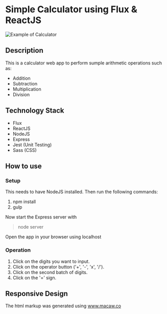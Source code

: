 # Simple Calculator using Flux & ReactJS

![Example of Calculator](https://dl.dropboxusercontent.com/u/37889923/github/calculator.png "Example of Calculator")

## Description

This is a calculator web app to perform sumple arithmetic operations such as: 

- Addition
- Subtraction
- Multiplication
- Division

## Technology Stack

- Flux
- ReactJS
- NodeJS
- Express
- Jest (Unit Testing)
- Sass (CSS)

## How to use

### Setup

This needs to have NodeJS installed. Then run the following commands:

1. npm install
2. gulp

Now start the Express server with 
> node server

Open the app in your browser using localhost

### Operation

1. Click on the digits you want to input.
2. Click on the operator button ('+', '-', 'x', '/').
3. Click on the second batch of digits.
4. Click on the '=' sign.

## Responsive Design

The html markup was generated using www.macaw.co

